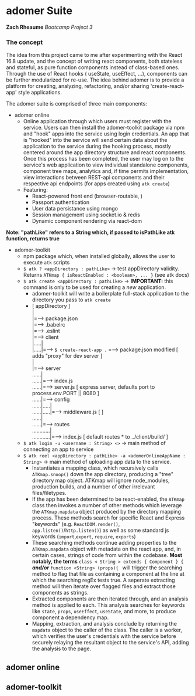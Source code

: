 # adomer Suite
__Zach Rheaume__
_Bootcamp Project 3_

### The concept

The idea from this project came to me after experimenting with the React 16.8 update, and the concept of writing react components, both stateless and stateful, as pure function components instead of class-based ones. Through the use of React hooks ( useState, useEffect, ...), components can be further modularized for re-use. The idea behind adomer is to provide a platform for creating, analyzing, refactoring, and/or sharing 'create-react-app' style applications.

The adomer suite is comprised of three main components:
* adomer online
   - Online application through which users must register with the service.
   Users can then install the adomer-toolkit package via npm and "hook" apps into the service using login credentials.
   An app that is "hooked" into the service will send certain data about the application to the service during the hooking
   process, mostly centered around the app directory structure and react components. Once this process has been completed,
   the user may log on to the service's web application to view individual standalone components, component tree maps, analytics
   and, if time permits implementation, view interactions between REST-api components and their respective api endpoints 
   (for apps created using `atk create`)
   - Featuring: 
      + React-powered front end (browser-routable, )
      + Passport authentication
      + User data persistance using mongo
      + Session management using socket.io & redis
      + Dynamic component rendering via react-dom
      
**__Note:__ "pathLike" refers to a String which, if passed to isPathLike atk function, returns true**
* adomer-toolkit
   - npm package which, when installed globally, allows the user to execute `atk` scripts
   - `$ atk ? <appDirectory : pathLike>` -> test appDirectory validity. Returns `ATKmap { isReactEnabled : <boolean>, ... }` (see atk docs)
   - `$ atk create <appDirectory : pathLike>` -> __IMPORTANT:__ this command is only to be used for creating a _new_ application.
      + adomer-toolkit will write a boilerplate full-stack application to the directory you pass to `atk create`
      + [ appDirectory ]<br/>
      |<br/>
      |=--> package.json <br/>
      |=--> .babelrc <br/>
      |=--> .eslint <br/>
      |=--> client<br/>
      |.....|<br/>
      |.....|=--> `$ create-react-app .` =--> package.json modified [ adds "proxy" for dev server ] <br/>
      |<br/>
      |=--> server<br/>
      ......|<br/>
      ......|=--> index.js  <br/>
      ......|=--> server.js [ express server, defaults port to process.env.PORT || 8080 ]<br/>
      ......|=--> config<br/>
      ......|.....|<br/>
      ......|.....|=--> middleware.js [  ]<br/>
      ......|<br/>
      ......|=--> routes <br/>
      ............|<br/>
      ............|=--> index.js [ default routes * to ../client/build/ ]<br/>
   - `$ atk login -u <username : String> <>` -> main method of connecting an app to service
   - `$ atk reel <appDirectory : pathLike> -a <adomerOnlineAppName : String>` -> main method of uploading app data to the service. 
      + Instantiates a mapping class, which recursively calls `ATKmap.snoop()` down the app directory, producing a "tree" directory map object. ATKmap will ignore node_modules, production builds, and a number of other irrelevant files/filetypes.
      + If the app has been determined to be react-enabled, the `ATKmap` class then invokes a number of other methods which      leverage the `ATKmap.mapdata` object produced by the directory mapping process. These methods search for specific React and Express "keywords" (e.g. `ReactDOM.render()`, `app.listen()`/`http.listen()`) as well as some standard js keywords (`import`,`export`, `require`, `exports`)
      + These searching methods continue adding properties to the `ATKmap.mapdata` object with metadata on the react app, and, in certain cases, strings of code from within the codebase. __Most notably, the terms__ `class < String > extends { Component } {` *__and/or__* `function <String> (props){ ` will trigger the searching method to flag that file as containing a component at the line at which the searching regEx tests true. A seperate extracting method will then iterate over flagged files and extract those components as strings.
      + Extracted components are then iterated through, and an analysis method is applied to each. This analysis searches for keywords like `state`, `props`, `useEffect`, `useState`, and more, to produce component a dependency map.
      + Mapping, extraction, and analysis conclude by returning the `mapdata` object to the caller of the class. The caller is a worker, which verifies the user's credentials with the service before securely relaying the resultant object to the service's API, adding the analysis to the page.


## adomer online   
## adomer-toolkit



